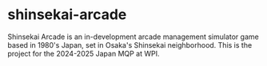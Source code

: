 # shinsekai-arcade
Shinsekai Arcade is an in-development arcade management simulator game based in 1980's Japan, set in Osaka's Shinsekai neighborhood. This is the project for the 2024-2025 Japan MQP at WPI.
